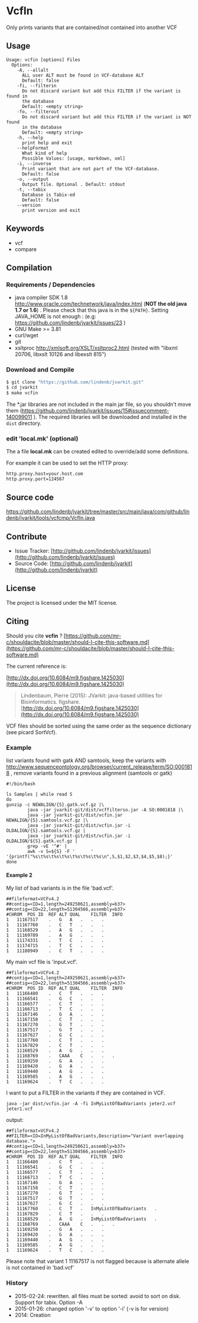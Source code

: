 # VcfIn

Only prints variants that are contained/not contained into another VCF


## Usage

```
Usage: vcfin [options] Files
  Options:
    -A, --allalt
      ALL user ALT must be found in VCF-database ALT
      Default: false
    -fi, --filterin
      Do not discard variant but add this FILTER if the variant is found in 
      the database
      Default: <empty string>
    -fo, --filterout
      Do not discard variant but add this FILTER if the variant is NOT found 
      in the database
      Default: <empty string>
    -h, --help
      print help and exit
    --helpFormat
      What kind of help
      Possible Values: [usage, markdown, xml]
    -i, --inverse
      Print variant that are not part of the VCF-database.
      Default: false
    -o, --output
      Output file. Optional . Default: stdout
    -t, --tabix
      Database is Tabix-ed
      Default: false
    --version
      print version and exit

```


## Keywords

 * vcf
 * compare


## Compilation

### Requirements / Dependencies

* java compiler SDK 1.8 http://www.oracle.com/technetwork/java/index.html (**NOT the old java 1.7 or 1.6**) . Please check that this java is in the `${PATH}`. Setting JAVA_HOME is not enough : (e.g: https://github.com/lindenb/jvarkit/issues/23 )
* GNU Make >= 3.81
* curl/wget
* git
* xsltproc http://xmlsoft.org/XSLT/xsltproc2.html (tested with "libxml 20706, libxslt 10126 and libexslt 815")


### Download and Compile

```bash
$ git clone "https://github.com/lindenb/jvarkit.git"
$ cd jvarkit
$ make vcfin
```

The *.jar libraries are not included in the main jar file, so you shouldn't move them (https://github.com/lindenb/jvarkit/issues/15#issuecomment-140099011 ).
The required libraries will be downloaded and installed in the `dist` directory.

### edit 'local.mk' (optional)

The a file **local.mk** can be created edited to override/add some definitions.

For example it can be used to set the HTTP proxy:

```
http.proxy.host=your.host.com
http.proxy.port=124567
```
## Source code 

[https://github.com/lindenb/jvarkit/tree/master/src/main/java/com/github/lindenb/jvarkit/tools/vcfcmp/VcfIn.java
](https://github.com/lindenb/jvarkit/tree/master/src/main/java/com/github/lindenb/jvarkit/tools/vcfcmp/VcfIn.java
)
## Contribute

- Issue Tracker: [http://github.com/lindenb/jvarkit/issues](http://github.com/lindenb/jvarkit/issues)
- Source Code: [http://github.com/lindenb/jvarkit](http://github.com/lindenb/jvarkit)

## License

The project is licensed under the MIT license.

## Citing

Should you cite **vcfin** ? [https://github.com/mr-c/shouldacite/blob/master/should-I-cite-this-software.md](https://github.com/mr-c/shouldacite/blob/master/should-I-cite-this-software.md)

The current reference is:

[http://dx.doi.org/10.6084/m9.figshare.1425030](http://dx.doi.org/10.6084/m9.figshare.1425030)

> Lindenbaum, Pierre (2015): JVarkit: java-based utilities for Bioinformatics. figshare.
> [http://dx.doi.org/10.6084/m9.figshare.1425030](http://dx.doi.org/10.6084/m9.figshare.1425030)



VCF files should be sorted using the same order as the sequence dictionary (see picard SortVcf).



### Example

list variants found with gatk AND samtools, keep the variants with http://www.sequenceontology.org/browser/current_release/term/SO:0001818 , remove variants found in a previous alignment (samtools or gatk)



```
#!/bin/bash

ls Samples | while read S
do
gunzip -c NEWALIGN/{S}.gatk.vcf.gz |\
        java -jar jvarkit-git/dist/vcffilterso.jar -A SO:0001818 |\
        java -jar jvarkit-git/dist/vcfin.jar NEWALIGN/{S}.samtools.vcf.gz |\
        java -jar jvarkit-git/dist/vcfin.jar -i OLDALIGN/{S}.samtools.vcf.gz |
        java -jar jvarkit-git/dist/vcfin.jar -i OLDALIGN/${S}.gatk.vcf.gz |
        grep -vE '^#' |
        awk -v S=${S} -F '      ' '{printf("%s\t%s\t%s\t%s\t%s\t%s\t%s\n",S,$1,$2,$3,$4,$5,$8);}' 
done
```





#### Example 2

My list of bad variants is in the file 'bad.vcf'.



```
##fileformat=VCFv4.2
##contig=<ID=1,length=249250621,assembly=b37>
##contig=<ID=22,length=51304566,assembly=b37>
#CHROM	POS	ID	REF	ALT	QUAL	FILTER	INFO
1	11167517	.	G	A	.	.	.
1	11167760	.	C	T	.	.	.
1	11168529	.	A	G	.	.	.
1	11169789	.	A	G	.	.	.
1	11174331	.	T	C	.	.	.
1	11174715	.	T	C	.	.	.
1	11180949	.	C	T	.	.	.
```



My main vcf file is 'input.vcf'.



```
##fileformat=VCFv4.2
##contig=<ID=1,length=249250621,assembly=b37>
##contig=<ID=22,length=51304566,assembly=b37>
#CHROM	POS	ID	REF	ALT	QUAL	FILTER	INFO
1	11166480	.	C	T	.	.	.
1	11166541	.	G	C	.	.	.
1	11166577	.	C	T	.	.	.
1	11166713	.	T	C	.	.	.
1	11167146	.	G	A	.	.	.
1	11167158	.	C	T	.	.	.
1	11167270	.	G	T	.	.	.
1	11167517	.	G	T	.	.	.
1	11167627	.	G	C	.	.	.
1	11167760	.	C	T	.	.	.
1	11167829	.	C	T	.	.	.
1	11168529	.	A	G	.	.	.
1	11168769	.	CAAA	C	.	.	.
1	11169250	.	G	A	.	.	.
1	11169420	.	G	A	.	.	.
1	11169440	.	A	G	.	.	.
1	11169585	.	A	G	.	.	.
1	11169624	.	T	C	.	.	.
```



I want to put a FILTER in the variants if they are contained in VCF.



```
java -jar dist/vcfin.jar -A -fi InMyListOfBadVariants jeter2.vcf jeter1.vcf
```



output:



```
##fileformat=VCFv4.2
##FILTER=<ID=InMyListOfBadVariants,Description="Variant overlapping database.">
##contig=<ID=1,length=249250621,assembly=b37>
##contig=<ID=22,length=51304566,assembly=b37>
#CHROM	POS	ID	REF	ALT	QUAL	FILTER	INFO
1	11166480	.	C	T	.	.	.
1	11166541	.	G	C	.	.	.
1	11166577	.	C	T	.	.	.
1	11166713	.	T	C	.	.	.
1	11167146	.	G	A	.	.	.
1	11167158	.	C	T	.	.	.
1	11167270	.	G	T	.	.	.
1	11167517	.	G	T	.	.	.
1	11167627	.	G	C	.	.	.
1	11167760	.	C	T	.	InMyListOfBadVariants	.
1	11167829	.	C	T	.	.	.
1	11168529	.	A	G	.	InMyListOfBadVariants	.
1	11168769	.	CAAA	C	.	.	.
1	11169250	.	G	A	.	.	.
1	11169420	.	G	A	.	.	.
1	11169440	.	A	G	.	.	.
1	11169585	.	A	G	.	.	.
1	11169624	.	T	C	.	.	.

```


Please note that variant 1	11167517 is not flagged because is alternate allele is not contained in 'bad.vcf'




### History


 *  2015-02-24: rewritten. all files must be sorted: avoid to sort on disk. Support for tabix. Option -A
 *  2015-01-26: changed option '-v' to option '-i' (-v is for version)
 *  2014: Creation






